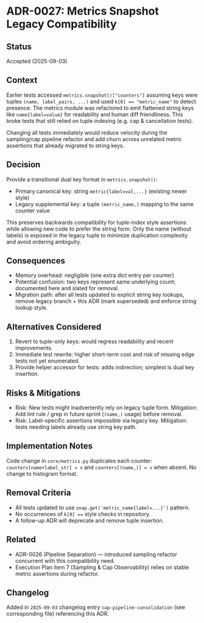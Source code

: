 # ADR-0027: Metrics Snapshot Legacy Compatibility

## Status

Accepted (2025-09-03)

## Context

Earlier tests accessed `metrics.snapshot()["counters"]` assuming keys were tuples `(name, label_pairs, ...)` and used `k[0] == "metric_name"` to detect presence. The metrics module was refactored to emit flattened string keys like `name{label=value}` for readability and human diff friendliness. This broke tests that still relied on tuple indexing (e.g. cap & cancellation tests).

Changing all tests immediately would reduce velocity during the sampling/cap pipeline refactor and add churn across unrelated metric assertions that already migrated to string keys.

## Decision

Provide a transitional dual key format in `metrics.snapshot()`:

- Primary canonical key: string `metric{label=val,...}` (existing newer style)
- Legacy supplemental key: a tuple `(metric_name,)` mapping to the same counter value

This preserves backwards compatibility for tuple-index style assertions while allowing new code to prefer the string form. Only the name (without labels) is exposed in the legacy tuple to minimize duplication complexity and avoid ordering ambiguity.

## Consequences

- Memory overhead: negligible (one extra dict entry per counter)
- Potential confusion: two keys represent same underlying count; documented here and slated for removal.
- Migration path: after all tests updated to explicit string key lookups, remove legacy branch + this ADR (mark superseded) and enforce string lookup style.

## Alternatives Considered

1. Revert to tuple-only keys: would regress readability and recent improvements.
2. Immediate test rewrite: higher short-term cost and risk of missing edge tests not yet enumerated.
3. Provide helper accessor for tests: adds indirection; simplest is dual key insertion.

## Risks & Mitigations

- Risk: New tests might inadvertently rely on legacy tuple form. Mitigation: Add lint rule / grep in future sprint (`(name,)` usage) before removal.
- Risk: Label-specific assertions impossible via legacy key. Mitigation: tests needing labels already use string key path.

## Implementation Notes

Code change in `core/metrics.py` duplicates each counter: `counters[name+label_str] = v` and `counters[(name,)] = v` when absent. No change to histogram format.

## Removal Criteria

- All tests updated to use `snap.get('metric_name{label=...}')` pattern.
- No occurrences of `k[0] ==` style checks in repository.
- A follow-up ADR will deprecate and remove tuple insertion.

## Related

- ADR-0026 (Pipeline Separation) — introduced sampling refactor concurrent with this compatibility need.
- Execution Plan item 7 (Sampling & Cap Observability) relies on stable metric assertions during refactor.

## Changelog

Added in `2025-09-03` changelog entry `cap-pipeline-consolidation` (see corresponding file) referencing this ADR.
